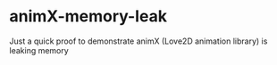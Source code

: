 # animX-memory-leak
Just a quick proof to demonstrate animX (Love2D animation library) is leaking memory
